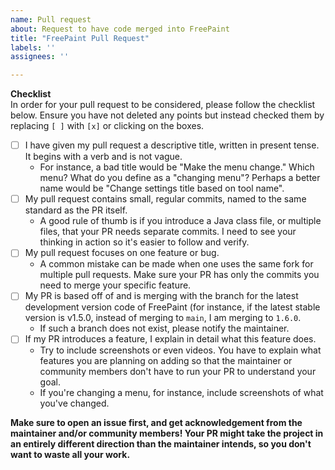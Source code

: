 ```yaml
---
name: Pull request
about: Request to have code merged into FreePaint
title: "FreePaint Pull Request"
labels: ''
assignees: ''

---
```


**Checklist**  
In order for your pull request to be considered, please follow the checklist below. Ensure you have not deleted any points but instead checked them by replacing `[ ]` with `[x]` or clicking on the boxes.

- [ ] I have given my pull request a descriptive title, written in present tense. It begins with a verb and is not vague.
    - For instance, a bad title would be "Make the menu change." Which menu? What do you define as a "changing menu"? Perhaps a better name would be "Change settings title based on tool name".
- [ ] My pull request contains small, regular commits, named to the same standard as the PR itself.
    - A good rule of thumb is if you introduce a Java class file, or multiple files, that your PR needs separate commits. I need to see your thinking in action so it's easier to follow and verify.
- [ ] My pull request focuses on one feature or bug.
    - A common mistake can be made when one uses the same fork for multiple pull requests. Make sure your PR has only the commits you need to merge your specific feature.
- [ ] My PR is based off of and is merging with the branch for the latest development version code of FreePaint (for instance, if the latest stable version is v1.5.0, instead of merging to `main`, I am merging to `1.6.0`.
    - If such a branch does not exist, please notify the maintainer.
- [ ] If my PR introduces a feature, I explain in detail what this feature does.
    - Try to include screenshots or even videos. You have to explain what features you are planning on adding so that the maintainer or community members don't have to run your PR to understand your goal.
    - If you're changing a menu, for instance, include screenshots of what you've changed.


**Make sure to open an issue first, and get acknowledgement from the maintainer and/or community members! Your PR might take the project in an entirely different direction than the maintainer intends, so you don't want to waste all your work.**
